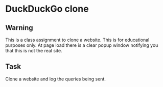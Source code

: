 # DuckDuckGo clone

## Warning

This is a class assignment to clone a website. This is for educational purposes only. At page load there
is a clear popup window notifying you that this is not the real site.


## Task

Clone a website and log the queries being sent.
